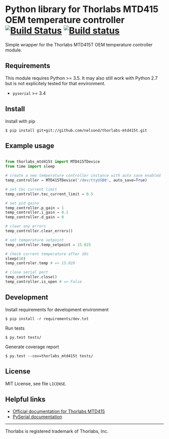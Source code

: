 # Python library for Thorlabs MTD415 OEM temperature controller [![Build Status](https://travis-ci.org/nelsond/thorlabs-mtd415t.svg?branch=master)](https://travis-ci.org/nelsond/thorlabs-mtd415t) [![Build status](https://ci.appveyor.com/api/projects/status/lfc793mgjyngyt3y?svg=true)](https://ci.appveyor.com/project/nelsond/thorlabs-mtd415t)

Simple wrapper for the Thorlabs MTD415T OEM temperature controller
module.

## Requirements

This module requires Python >= 3.5. It may also still work with Python 2.7 but 
is not explicitely tested for that environment.

* `pyserial` >= 3.4

## Install

Install with pip

```shell
$ pip install git+git://github.com/nelsond/thorlabs-mtd415t.git
```

## Example usage
```python

from thorlabs_mtd415t import MTD415TDevice
from time import sleep

# create a new temperature controller instance with auto save enabled
temp_controller = MTD415TDevice('/dev/ttyUSB0', auto_save=True)

# set tec current limit
temp_controller.tec_current_limit = 0.5

# set pid gains
temp_controller.p_gain = 1
temp_controller.i_gain = 0.1
temp_controller.d_gain = 0

# clear any errors
temp_controller.clear_errors()

# set temperature setpoint
temp_controller.temp_setpoint = 15.025

# check current temperature after 10s
sleep(10)
temp_controler.temp # => 15.020

# close serial port
temp_controller.close()
temp_controller.is_open # => False
```

## Development

Install requirements for development environment

```shell
$ pip install -r requirements/dev.txt
```

Run tests

```shell
$ py.test tests/
```

Generate coverage report

```shell
$ py.test --cov=thorlabs_mtd415t tests/
```
## License

MIT License, see file `LICENSE`.

## Helpful links

- [Official documentation for Thorlabs MTD415](https://www.thorlabs.com/thorproduct.cfm?partnumber=MTD415T)
- [PySerial documentation](https://pypi.python.org/pypi/pyserial)


---
Thorlabs is registered trademark of Thorlabs, Inc.
